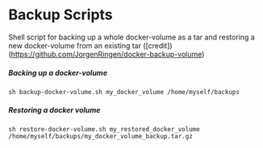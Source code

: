 # Backup Scripts
Shell script for backing up a whole docker-volume as a tar and restoring a new docker-volume from an existing tar ([credit])(https://github.com/JorgenRingen/docker-backup-volume)

##### Backing up a docker-volume
```
sh backup-docker-volume.sh my_docker_volume /home/myself/backups
```

##### Restoring a docker volume
```
sh restore-docker-volume.sh my_restored_docker_volume /home/myself/backups/my_docker_volume_backup.tar.gz
```